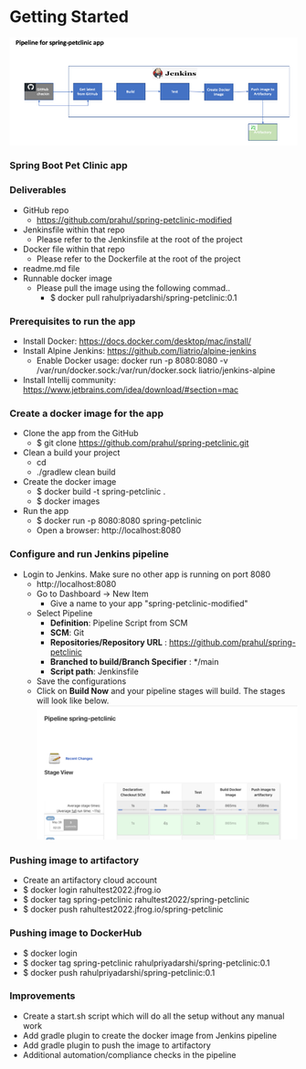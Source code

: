 # Getting Started

![img_3.png](img_3.png)

### Spring Boot Pet Clinic app
### Deliverables
* GitHub repo
  * https://github.com/prahul/spring-petclinic-modified
* Jenkinsfile within that repo
  * Please refer to the Jenkinsfile at the root of the project
* Docker file within that repo
  * Please refer to the Dockerfile at the root of the project
* readme.md file
* Runnable docker image
  * Please pull the image using the following commad..
    * $ docker pull rahulpriyadarshi/spring-petclinic:0.1
### Prerequisites to run the app
* Install Docker: https://docs.docker.com/desktop/mac/install/
* Install Alpine Jenkins: https://github.com/liatrio/alpine-jenkins
  * Enable Docker usage: docker run -p 8080:8080 -v /var/run/docker.sock:/var/run/docker.sock liatrio/jenkins-alpine
* Install Intellij community: https://www.jetbrains.com/idea/download/#section=mac
### Create a docker image for the app
* Clone the app from the GitHub
  * $ git clone https://github.com/prahul/spring-petclinic.git
* Clean a build your project
  * cd <project toot directory>
  * ./gradlew clean build
* Create the docker image
  * $ docker build -t spring-petclinic .
  * $ docker images
* Run the app
  * $ docker run -p 8080:8080 spring-petclinic
  * Open a browser: http://localhost:8080
### Configure and run Jenkins pipeline
* Login to Jenkins. Make sure no other app is running on port 8080
  * http://localhost:8080
  * Go to Dashboard -> New Item
    * Give a name to your app "spring-petclinic-modified"
  * Select Pipeline
    * **Definition**: Pipeline Script from SCM
    * **SCM**: Git
    * **Repositories/Repository URL** : https://github.com/prahul/spring-petclinic
    * **Branched to build/Branch Specifier** : */main
    * **Script path**: Jenkinsfile
  * Save the configurations
  * Click on **Build Now** and your pipeline stages will build. The stages will look like below.
  ![img_1.png](img_1.png)
### Pushing image to artifactory
* Create an artifactory cloud account
* $ docker login rahultest2022.jfrog.io
* $ docker tag spring-petclinic rahultest2022/spring-petclinic
* $ docker push rahultest2022.jfrog.io/spring-petclinic
### Pushing image to DockerHub
* $ docker login
* $ docker tag spring-petclinic rahulpriyadarshi/spring-petclinic:0.1
* $ docker push rahulpriyadarshi/spring-petclinic:0.1
### Improvements
* Create a start.sh script which will do all the setup without any manual work
* Add gradle plugin to create the docker image from Jenkins pipeline
* Add gradle plugin to push the image to artifactory
* Additional automation/compliance checks in the pipeline
